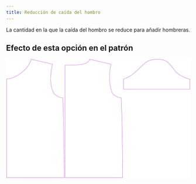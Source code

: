 ```yaml
---
title: Reducción de caída del hombro
---
```


La cantidad en la que la caída del hombro se reduce para añadir hombreras.

## Efecto de esta opción en el patrón

![Esta imagen muestra el efecto de esta opción al superponer varias variantes que tienen un valor diferente para esta opción](teagan_shoulderslopereduction_sample.svg "Efecto de esta opción en el patrón")
